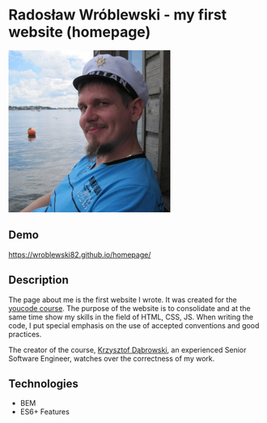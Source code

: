 # Radosław Wróblewski - my first website (homepage)

![Radosław Wróblewski](images/image.jpg)

## Demo

https://wroblewski82.github.io/homepage/

## Description

The page about me is the first website I wrote.
It was created for the [youcode course](https://youcode.pl/frontend-developer/).
The purpose of the website is to consolidate and at the same time show my skills in the field of HTML, CSS, JS.
When writing the code, I put special emphasis on the use of accepted conventions and good practices.

The creator of the course, [Krzysztof Dąbrowski](https://www.linkedin.com/in/dabrowskisoftware),
an experienced Senior Software Engineer, watches over the correctness of my work.

## Technologies

- BEM
- ES6+ Features
